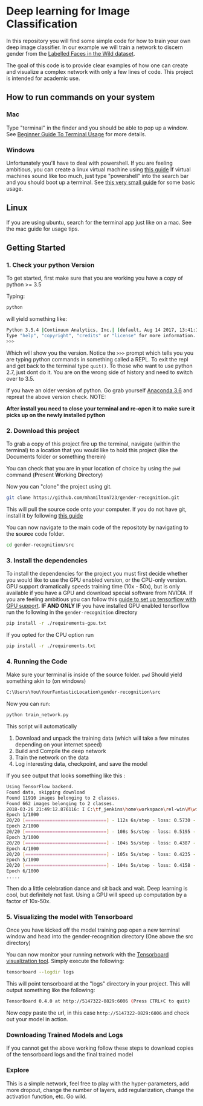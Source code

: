# Deep learning for Image Classification

In this repository you will find some simple code for how to train your own deep image classifier. In our example we will train a network to discern gender from the [Labelled Faces in the Wild dataset](http://vis-www.cs.umass.edu/lfw/).

The goal of this code is to provide clear examples of how one can create and visualize a complex network with only a few lines of code. This project is intended for academic use.

## How to run commands on your system

### Mac
Type "terminal" in the finder and you should be able to pop up a window. See [Beginner Guide To Terminal Usage](https://lifehacker.com/5633909/who-needs-a-mouse-learn-to-use-the-command-line-for-almost-anything) for more details.

### Windows

Unfortunately you'll have to deal with powershell. If you are feeling ambitious, you can create a linux virtual machine using [this guide](https://www.windowscentral.com/how-run-linux-distros-windows-10-using-hyper-v) If virtual machines sound like too much, just type "powershell" into the search bar and you should boot up a terminal. See [this very small guide](https://wiki.communitydata.cc/Windows_terminal_navigation) for some basic usage.

## Linux
If you are using ubuntu, search for the terminal app just like on a mac. See the mac guide for usage tips.

## Getting Started

### 1. Check your python Version

To get started, first make sure that you are working you have a copy of python >= 3.5

Typing:
```bash
python
```
will yield something like:
```bash
Python 3.5.4 |Continuum Analytics, Inc.| (default, Aug 14 2017, 13:41:13) [MSC v.1900 64 bit (AMD64)] on win32
Type "help", "copyright", "credits" or "license" for more information.
>>>
```

Which will show you the version. Notice the `>>>` prompt which tells you you are typing python commands in something called a REPL. To exit the repl and get back to the terminal type `quit()`. To those who want to use python 2.7, just dont do it. You are on the wrong side of history and need to switch over to 3.5.

If you have an older version of python. Go grab yourself [Anaconda 3.6](https://www.anaconda.com/download/) and repreat the above version check. NOTE:

**After install you need to close your terminal and re-open it to make sure it picks up on the newly installed python**

### 2. Download this project

To grab a copy of this project fire up the terminal, navigate (within the terminal) to a location that you would like to hold this project (like the Documents folder or something therein)

You can check that you are in your location of choice by using the `pwd` command (**P**resent **W**orking **D**irectory)

Now you can "clone" the project using git. 

```bash
git clone https://github.com/mhamilton723/gender-recognition.git
```

This will pull the source code onto your computer. If you do not have git, install it by following [this guide](https://git-scm.com/book/en/v2/Getting-Started-Installing-Git) 

You can now navigate to the main code of the repositoty by navigating to the **s**ou**rc**e code folder.  

```bash
cd gender-recognition/src
```

### 3. Install the dependencies

To install the dependencies for the project you must first decide whether you would like to use the GPU enabled version, or the CPU-only version. GPU support dramatically speeds training time (10x - 50x), but is only available if you have a GPU and download special software from NVIDIA. If you are feeling ambitious you can follow this [guide to set up tensorflow with GPU support](https://www.tensorflow.org/install/). **IF AND ONLY IF** you have installed GPU enabled tensorflow run the following in the `gender-recognition` directory

```bash
pip install -r ./requirements-gpu.txt
```

If you opted for the CPU option run
```bash
pip install -r ./requirements.txt
```


### 4. Running the Code
 Make sure your terminal is inside of the source folder. `pwd` Should yield something akin to (on windows)
 
 ```bash
 C:\Users\You\YourFantasticLocation\gender-recognition\src
 ```

Now you can run:
```bash
python train_network.py

```

This script will automatically
 1) Download and unpack the training data (which will take a few minutes depending on your internet speed)
 2) Build and Compile the deep network
 3) Train the network on the data
 4) Log interesting data, checkpoint, and save the model

If you see output that looks something like this :

```bash
Using TensorFlow backend.
Found data, skipping download
Found 11910 images belonging to 2 classes.
Found 662 images belonging to 2 classes.
2018-03-26 21:49:12.876116: I C:\tf_jenkins\home\workspace\rel-win\M\windows\PY\35\tensorflow\core\platform\cpu_feature_guard.cc:137] Your CPU supports instructions that this TensorFlow binary was not compiled to use: AVX AVX2
Epoch 1/1000
20/20 [==============================] - 112s 6s/step - loss: 0.5730 - acc: 0.7347 - val_loss: 0.5237 - val_acc: 0.7717
Epoch 2/1000
20/20 [==============================] - 108s 5s/step - loss: 0.5195 - acc: 0.7801 - val_loss: 0.4972 - val_acc: 0.7650
Epoch 3/1000
20/20 [==============================] - 104s 5s/step - loss: 0.4387 - acc: 0.8016 - val_loss: 0.4084 - val_acc: 0.7996
Epoch 4/1000
20/20 [==============================] - 105s 5s/step - loss: 0.4235 - acc: 0.8023 - val_loss: 0.3940 - val_acc: 0.8322
Epoch 5/1000
20/20 [==============================] - 104s 5s/step - loss: 0.4158 - acc: 0.8105 - val_loss: 0.4140 - val_acc: 0.8137
Epoch 6/1000
.....
```

Then do a little celebration dance and sit back and wait. Deep learning is cool, but definitely not fast. Using a GPU will speed up computation by a factor of 10x-50x.

### 5. Visualizing the model with Tensorboard

Once you have kicked off the model training pop open a new terminal window and head into the gender-recognition directory (One above the src directory)

You can now monitor your running network with the [Tensorboard visualization tool](https://www.tensorflow.org/programmers_guide/summaries_and_tensorboard). Simply execute the following:

```bash
tensorboard --logdir logs
```

This will point tensorboard at the "logs" directory in your project. This will output something like the following:

```bash
TensorBoard 0.4.0 at http://5147322-0829:6006 (Press CTRL+C to quit)
```

Now copy paste the url, in this case `http://5147322-0829:6006` and check out your model in action. 


### Downloading Trained Models and Logs

If you cannot get the above working follow these steps to download copies of the tensorboard logs and the final trained model

### Explore 

This is a simple network, feel free to play with the hyper-parameters, add more dropout, change the number of layers, add regularization, change the activation function, etc. Go wild. 
